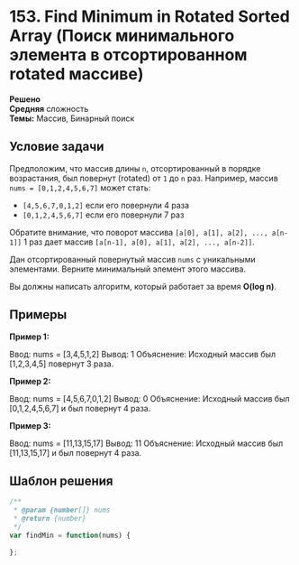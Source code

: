 # 153. Find Minimum in Rotated Sorted Array (Поиск минимального элемента в отсортированном rotated массиве)

**Решено**  
**Средняя** сложность  
**Темы:** Массив, Бинарный поиск

## Условие задачи

Предположим, что массив длины `n`, отсортированный в порядке возрастания, был повернут (rotated) от `1` до `n` раз. Например, массив `nums = [0,1,2,4,5,6,7]` может стать:

- `[4,5,6,7,0,1,2]` если его повернули 4 раза
- `[0,1,2,4,5,6,7]` если его повернули 7 раз

Обратите внимание, что поворот массива `[a[0], a[1], a[2], ..., a[n-1]]` 1 раз дает массив `[a[n-1], a[0], a[1], a[2], ..., a[n-2]]`.

Дан отсортированный повернутый массив `nums` с уникальными элементами. Верните минимальный элемент этого массива.

Вы должны написать алгоритм, который работает за время **O(log n)**.

## Примеры

**Пример 1:**

Ввод: nums = [3,4,5,1,2]
Вывод: 1
Объяснение: Исходный массив был [1,2,3,4,5] повернут 3 раза.


**Пример 2:**

Ввод: nums = [4,5,6,7,0,1,2]
Вывод: 0
Объяснение: Исходный массив был [0,1,2,4,5,6,7] и был повернут 4 раза.


**Пример 3:**

Ввод: nums = [11,13,15,17]
Вывод: 11
Объяснение: Исходный массив был [11,13,15,17] и был повернут 4 раза.


## Шаблон решения

```javascript
/**
 * @param {number[]} nums
 * @return {number}
 */
var findMin = function(nums) {
  
};